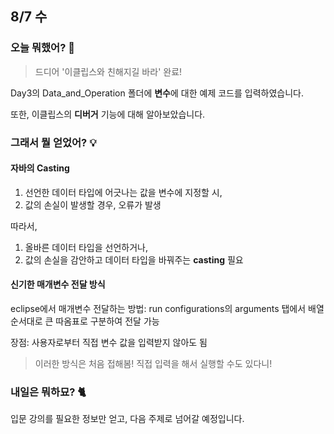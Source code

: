 ## 8/7 수

### 오늘 뭐했어? :thought_balloon:

> 드디어 '이클립스와 친해지길 바라' 완료!

Day3의 Data_and_Operation 폴더에 **변수**에 대한 예제 코드를 입력하였습니다.

또한, 이클립스의 **디버거** 기능에 대해 알아보았습니다.

### 그래서 뭘 얻었어? :bulb:
#### 자바의 Casting
1. 선언한 데이터 타입에 어긋나는 값을 변수에 지정할 시,
2. 값의 손실이 발생할 경우,
오류가 발생

따라서, 
1. 올바른 데이터 타입을 선언하거나,
2. 값의 손실을 감안하고 데이터 타입을 바꿔주는 **casting** 필요

#### 신기한 매개변수 전달 방식
eclipse에서 매개변수 전달하는 방법: 
run configurations의 arguments 탭에서
배열 순서대로 큰 따옴표로 구분하여 전달 가능

장점: 사용자로부터 직접 변수 값을 입력받지 않아도 됨 

> 이러한 방식은 처음 접해봄! 직접 입력을 해서 실행할 수도 있다니!
### 내일은 뭐하묘? :cat2:
입문 강의를 필요한 정보만 얻고, 다음 주제로 넘어갈 예정입니다.